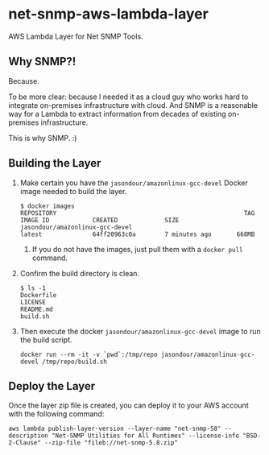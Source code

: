 # net-snmp-aws-lambda-layer

AWS Lambda Layer for Net SNMP Tools.

## Why SNMP?!

Because.

To be more clear: because I needed it as a cloud guy who works hard to integrate on-premises infrastructure with cloud.  And SNMP is a reasonable way for a Lambda to extract information from decades of existing on-premises infrastructure.

This is why SNMP.  :)

## Building the Layer

1. Make certain you have the `jasondour/amazonlinux-gcc-devel` Docker image needed to build the layer.

    ``` shell
    $ docker images
    REPOSITORY                                                    TAG                 IMAGE ID            CREATED             SIZE
    jasondour/amazonlinux-gcc-devel                               latest              64ff20963c0a        7 minutes ago       668MB
    ```

    1. If you do not have the images, just pull them with a `docker pull` command.

1. Confirm the build directory is clean.

    ``` shell
    $ ls -1
    Dockerfile
    LICENSE
    README.md
    build.sh
    ```

1. Then execute the docker `jasondour/amazonlinux-gcc-devel` image to run the build script.

    ``` shell
    docker run --rm -it -v `pwd`:/tmp/repo jasondour/amazonlinux-gcc-devel /tmp/repo/build.sh
    ```

## Deploy the Layer

Once the layer zip file is created, you can deploy it to your AWS account with the following command:

``` shell
aws lambda publish-layer-version --layer-name "net-snmp-58" --description "Net-SNMP Utilities for All Runtimes" --license-info "BSD-2-Clause" --zip-file "fileb://net-snmp-5.8.zip"
```
